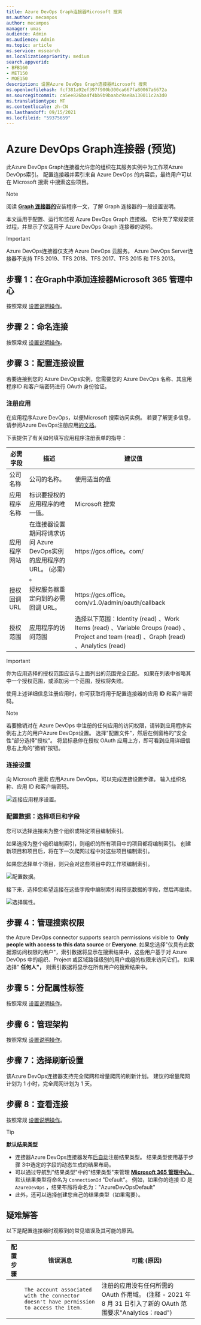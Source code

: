 ```yaml
---
title: Azure DevOps Graph连接器Microsoft 搜索
ms.author: mecampos
author: mecampos
manager: umas
audience: Admin
ms.audience: Admin
ms.topic: article
ms.service: mssearch
ms.localizationpriority: medium
search.appverid:
- BFB160
- MET150
- MOE150
description: 设置Azure DevOps Graph连接器Microsoft 搜索
ms.openlocfilehash: fcf381a92ef397f900b300ca667fa80067a6672a
ms.sourcegitcommit: ca5ee826ba4f4bb9b9baabc9ae8a130011c2a3d0
ms.translationtype: MT
ms.contentlocale: zh-CN
ms.lasthandoff: 09/15/2021
ms.locfileid: "59375659"
---
```

<!---Previous ms.author: shgrover --->

# <a name="azure-devops-graph-connector-preview"></a>Azure DevOps Graph连接器 (预览) 

此Azure DevOps Graph连接器允许您的组织在其服务实例中为工作项Azure DevOps索引。 配置连接器并索引来自 Azure DevOps 的内容后，最终用户可以在 Microsoft 搜索 中搜索这些项目。

> [!NOTE]
> 阅读 [**Graph 连接器的**](configure-connector.md)安装程序一文，了解 Graph 连接器的一般设置说明。

本文适用于配置、运行和监视 Azure DevOps Graph 连接器。 它补充了常规安装过程，并显示了仅适用于 Azure DevOps Graph 连接器的说明。

>[!IMPORTANT]
>Azure DevOps连接器仅支持 Azure DevOps 云服务。 Azure DevOps Server连接器不支持 TFS 2019、TFS 2018、TFS 2017、TFS 2015 和 TFS 2013。

<!---## Before you get started-->

<!---Insert "Before you get started" recommendations for this data source-->

## <a name="step-1-add-a-graph-connector-in-the-microsoft-365-admin-center"></a>步骤 1：在Graph中添加连接器Microsoft 365 管理中心

按照常规 [设置说明操作](./configure-connector.md)。
<!---If the above phrase does not apply, delete it and insert specific details for your data source that are different from general setup 
instructions.-->

## <a name="step-2-name-the-connection"></a>步骤 2：命名连接

按照常规 [设置说明操作](./configure-connector.md)。
<!---If the above phrase does not apply, delete it and insert specific details for your data source that are different from general setup 
instructions.-->

## <a name="step-3-configure-the-connection-settings"></a>步骤 3：配置连接设置

若要连接到您的 Azure DevOps实例，您需要您的 Azure DevOps 名称、其应用程序[](/azure/devops/organizations/accounts/create-organization)ID 和客户端密码进行 OAuth 身份验证。

### <a name="register-an-app"></a>注册应用

在应用程序Azure DevOps，以便Microsoft 搜索访问实例。 若要了解更多信息，请参阅Azure DevOps注册应用[的文档](/azure/devops/integrate/get-started/authentication/oauth?preserve-view=true&view=azure-devops#register-your-app)。

下表提供了有关如何填写应用程序注册表单的指导：

必需字段 | 描述 | 建议值
--- | --- | ---
| 公司名称         | 公司的名称。 | 使用适当的值   |
| 应用程序名称     | 标识要授权的应用程序的唯一值。    | Microsoft 搜索     |
| 应用程序网站  | 在连接器设置期间将请求访问 Azure DevOps实例的应用程序的 URL。  (必需) 。  | https://<span>gcs.office。</span>com/
| 授权回调 URL        | 授权服务器重定向到的必需回调 URL。 | https://<span>gcs.office。</span>com/v1.0/admin/oauth/callback|
| 授权范围 | 应用程序的访问范围 | 选择以下范围：Identity (read) 、Work Items (read) 、Variable Groups (read) 、Project and team (read) 、Graph (read) 、Analytics (read) |

>[!IMPORTANT]
>你为应用选择的授权范围应该与上面列出的范围完全匹配。 如果在列表中省略其中一个授权范围，或添加另一个范围，授权将失败。

使用上述详细信息注册应用时，你可获取将用于配置连接器的应用 **ID** 和客户端密码。

>[!NOTE]
>若要撤销对在 Azure DevOps 中注册的任何应用的访问权限，请转到应用程序实例右上方的用户Azure DevOps设置。 选择"配置文件"，然后在侧窗格的"安全性"部分选择"授权"。 将鼠标悬停在授权 OAuth 应用上方，即可看到应用详细信息右上角的"撤销"按钮。

### <a name="connection-settings"></a>连接设置

向 Microsoft 搜索 应用Azure DevOps，可以完成连接设置步骤。 输入组织名称、应用 ID 和客户端密码。

![连接应用程序设置。](media/ADO_Connection_settings_2.png)

### <a name="configure-data-select-projects-and-fields"></a>配置数据：选择项目和字段

您可以选择连接来为整个组织或特定项目编制索引。

如果选择为整个组织编制索引，则组织的所有项目中的项目都将编制索引。 创建新项目和项目后，将在下一次爬网过程中对这些项目编制索引。

如果您选择单个项目，则只会对这些项目中的工作项编制索引。

![配置数据。](media/ADO_Configure_data.png)

接下来，选择您希望连接在这些字段中编制索引和预览数据的字段，然后再继续。

![选择属性。](media/ADO_choose_properties.png)

## <a name="step-4-manage-search-permissions"></a>步骤 4：管理搜索权限

the Azure DevOps connector supports search permissions visible to  **Only people with access to this data source** or **Everyone**. 如果您选择"仅具有此数据源访问权限的用户"，索引数据将显示在搜索结果中，这些用户基于对 Azure DevOps 中的组织、Project 或区域路径级别的用户或组的权限来访问它们。 如果选择" **任何人"，** 则索引数据将显示在所有用户的搜索结果中。

## <a name="step-5-assign-property-labels"></a>步骤 5：分配属性标签

按照常规 [设置说明操作](./configure-connector.md)。

## <a name="step-6-manage-schema"></a>步骤 6：管理架构

按照常规 [设置说明操作](./configure-connector.md)。

## <a name="step-7-choose-refresh-settings"></a>步骤 7：选择刷新设置

该Azure DevOps连接器支持完全爬网和增量爬网的刷新计划。
建议的增量爬网计划为 1 小时，完全爬网计划为 1 天。

## <a name="step-8-review-connection"></a>步骤 8：查看连接

按照常规 [设置说明操作](./configure-connector.md)。

>[!TIP]
>**默认结果类型**
>* 连接器Azure DevOps连接器发布[后自动](./customize-search-page.md#step-2-create-result-types)注册结果类型。 结果类型使用基于步骤 3[](./customize-results-layout.md)中选定的字段的动态生成的结果布局。 
>* 可以通过导航到"结果类型"中的"结果类型"来管理 [](https://admin.microsoft.com)[**Microsoft 365 管理中心。**](https://admin.microsoft.com/Adminportal/Home#/MicrosoftSearch/resulttypes) 默认结果类型将命名为 `ConnectionId` "Default"。 例如，如果你的连接 ID 是 `AzureDevOps` ，结果布局将命名为："AzureDevOpsDefault"
>* 此外，还可以选择创建您自己的结果类型（如果需要）。

<!---If the above phrase does not apply, delete it and insert specific details for your data source that are different from general setup 
instructions.-->

## <a name="troubleshooting"></a>疑难解答
以下是配置连接器时观察到的常见错误及其可能的原因。

| 配置步骤 | 错误消息 | 可能 (原因)  |
| ------------ | ------------ | ------------ |
|  | `The account associated with the connector doesn't have permission to access the item.` | 注册的应用没有任何所需的 OAuth 作用域。  (注释 - 2021 年 8 月 31 日引入了新的 OAuth 范围要求"Analytics：read")   |

<!---## Limitations-->
<!---Insert limitations for this data source-->